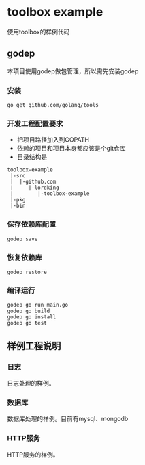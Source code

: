 toolbox example
===================

使用toolbox的样例代码

## godep

本项目使用godep做包管理，所以需先安装godep

### 安装

```
go get github.com/golang/tools
```

### 开发工程配置要求

* 把项目路径加入到GOPATH
* 依赖的项目和项目本身都应该是个git仓库
* 目录结构是

```
toolbox-example
 |-src
 |  |-github.com
 |     |-lordking
 |        |-toolbox-example
 |-pkg
 |-bin

```

### 保存依赖库配置

```
godep save
```

### 恢复依赖库

```
godep restore
```

### 编译运行

```
godep go run main.go
godep go build
godep go install
godep go test
```

## 样例工程说明

### 日志

日志处理的样例。

### 数据库

数据库处理的样例。目前有mysql、mongodb

### HTTP服务

HTTP服务的样例。
